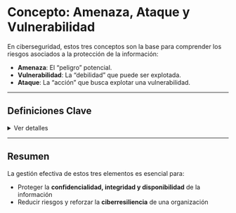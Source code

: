 # Concepto: Amenaza, Ataque y Vulnerabilidad

En ciberseguridad, estos tres conceptos son la base para comprender los riesgos asociados a la protección de la información:  

- **Amenaza**: El “peligro” potencial.  
- **Vulnerabilidad**: La “debilidad” que puede ser explotada.  
- **Ataque**: La “acción” que busca explotar una vulnerabilidad.  

---

## Definiciones Clave

<details>
<summary>Ver detalles</summary>

### Amenaza
- Cualquier circunstancia o evento que puede afectar negativamente a una organización, sus activos o individuos.  
- Fuentes comunes:  
  - Errores humanos  
  - Fallos técnicos  
  - Desastres naturales  
  - Ataques maliciosos  

---

### Ataque
- El mecanismo por el cual una amenaza intenta explotar una vulnerabilidad.  
- Objetivos típicos:  
  - Robar información  
  - Modificar o destruir datos  
  - Interrumpir servicios  
  - Comprometer la integridad de sistemas  

---

### Vulnerabilidad
- Una debilidad o fallo en los procedimientos de seguridad, diseño, implementación o controles internos.  
- Puede ser explotada accidental o intencionalmente por un atacante.  
- Ejemplos:  
  - Software desactualizado  
  - Contraseñas débiles  
  - Configuraciones inseguras  

</details>

---

## Resumen

La gestión efectiva de estos tres elementos es esencial para:  
- Proteger la **confidencialidad, integridad y disponibilidad** de la información  
- Reducir riesgos y reforzar la **ciberresiliencia** de una organización
